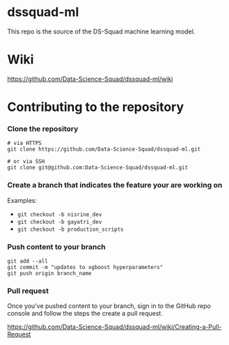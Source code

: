 # dssquad-ml

This repo is the source of the DS-Squad machine learning model. 

# Wiki

https://github.com/Data-Science-Squad/dssquad-ml/wiki

# Contributing to the repository

### Clone the repository

```
# via HTTPS
git clone https://github.com/Data-Science-Squad/dssquad-ml.git

# or via SSH
git clone git@github.com:Data-Science-Squad/dssquad-ml.git
```
### Create a branch that indicates the feature your are working on

Examples:

  - `git checkout -b nisrine_dev`
  - `git checkout -b gayatri_dev`
  - `git checkout -b production_scripts`

### Push content to your branch

```
git add --all
git commit -m "updates to xgboost hyperparameters"
git push origin branch_name
```

### Pull request

Once you've pushed content to your branch, sign in to the GitHub repo console and follow the steps the create a pull request.

https://github.com/Data-Science-Squad/dssquad-ml/wiki/Creating-a-Pull-Request
